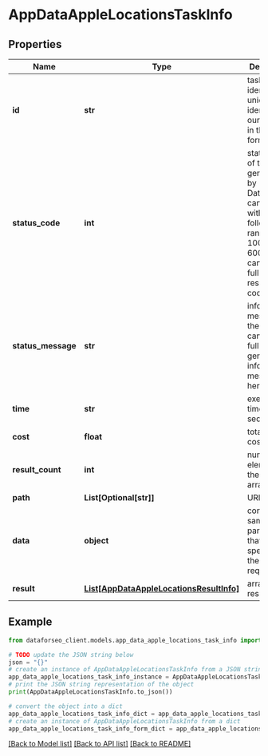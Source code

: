 # AppDataAppleLocationsTaskInfo


## Properties

Name | Type | Description | Notes
------------ | ------------- | ------------- | -------------
**id** | **str** | task identifier unique task identifier in our system in the UUID format | [optional] 
**status_code** | **int** | status code of the task generated by DataForSEO, can be within the following range: 10000-60000 you can find the full list of the response codes here | [optional] 
**status_message** | **str** | informational message of the task you can find the full list of general informational messages here | [optional] 
**time** | **str** | execution time, seconds | [optional] 
**cost** | **float** | total tasks cost, USD | [optional] 
**result_count** | **int** | number of elements in the result array | [optional] 
**path** | **List[Optional[str]]** | URL path | [optional] 
**data** | **object** | contains the same parameters that you specified in the POST request | [optional] 
**result** | [**List[AppDataAppleLocationsResultInfo]**](AppDataAppleLocationsResultInfo.md) | array of results | [optional] 

## Example

```python
from dataforseo_client.models.app_data_apple_locations_task_info import AppDataAppleLocationsTaskInfo

# TODO update the JSON string below
json = "{}"
# create an instance of AppDataAppleLocationsTaskInfo from a JSON string
app_data_apple_locations_task_info_instance = AppDataAppleLocationsTaskInfo.from_json(json)
# print the JSON string representation of the object
print(AppDataAppleLocationsTaskInfo.to_json())

# convert the object into a dict
app_data_apple_locations_task_info_dict = app_data_apple_locations_task_info_instance.to_dict()
# create an instance of AppDataAppleLocationsTaskInfo from a dict
app_data_apple_locations_task_info_form_dict = app_data_apple_locations_task_info.from_dict(app_data_apple_locations_task_info_dict)
```
[[Back to Model list]](../README.md#documentation-for-models) [[Back to API list]](../README.md#documentation-for-api-endpoints) [[Back to README]](../README.md)


